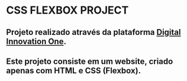 # CSS FLEXBOX PROJECT

## Projeto realizado através da plataforma [Digital Innovation One](https://www.dio.me/en).

## Este projeto consiste em um website, criado apenas com HTML e CSS (Flexbox).